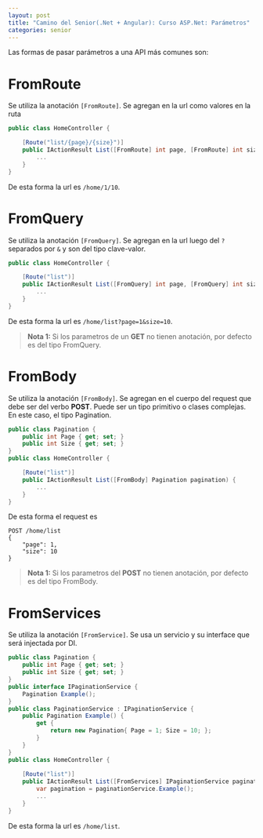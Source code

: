 ```yaml
---
layout: post
title: "Camino del Senior(.Net + Angular): Curso ASP.Net: Parámetros"
categories: senior
---
```


Las formas de pasar parámetros a una API más comunes son<!--more-->:

# FromRoute
Se utiliza la anotación `[FromRoute]`. Se agregan en la url como valores en la ruta
```csharp
public class HomeController {

    [Route("list/{page}/{size}")]
    public IActionResult List([FromRoute] int page, [FromRoute] int size) {
        ...
    }
}
```
De esta forma la url es `/home/1/10`.
# FromQuery
Se utiliza la anotación `[FromQuery]`. Se agregan en la url luego del `?` separados por `&` y son del tipo clave-valor.
```csharp
public class HomeController {

    [Route("list")]
    public IActionResult List([FromQuery] int page, [FromQuery] int size) {
        ...
    }
}
```
De esta forma la url es `/home/list?page=1&size=10`.

> **Nota 1:** Si los parametros de un **GET** no tienen anotación, por defecto es del tipo FromQuery.

# FromBody
Se utiliza la anotación `[FromBody]`. Se agregan en el cuerpo del request que debe ser del verbo **POST**. Puede ser un tipo primitivo o clases complejas. En este caso, el tipo Pagination.
```csharp
public class Pagination {
    public int Page { get; set; }
    public int Size { get; set; }
}
public class HomeController {

    [Route("list")]
    public IActionResult List([FromBody] Pagination pagination) {
        ...
    }
}
```
De esta forma el request es 
```http
POST /home/list
{
    "page": 1,
    "size": 10
}
```

> **Nota 1:** Si los parametros del **POST** no tienen anotación, por defecto es del tipo FromBody.

# FromServices
Se utiliza la anotación `[FromService]`. Se usa un servicio y su interface que será injectada por DI.
```csharp
public class Pagination {
    public int Page { get; set; }
    public int Size { get; set; }
}
public interface IPaginationService {
    Pagination Example();
}
public class PaginationService : IPaginationService {
    public Pagination Example() {
        get {
            return new Pagination{ Page = 1; Size = 10; };
        }
    }
}
public class HomeController {
    
    [Route("list")]
    public IActionResult List([FromServices] IPaginationService paginationService) {
        var pagination = paginationService.Example();
        ...
    }
}
```
De esta forma la url es `/home/list`.